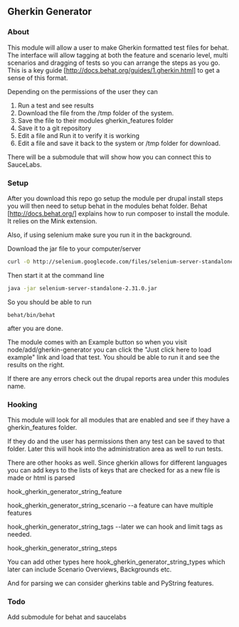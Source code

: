 ## Gherkin Generator

### About

This module will allow a user to make Gherkin formatted test files for behat.
The interface will allow tagging at both the feature and scenario level, multi scenarios and dragging
of tests so you can arrange the steps as you go.
This is a key guide [http://docs.behat.org/guides/1.gherkin.html] to get a sense of this format.

Depending on the permissions of the user they can
1. Run a test and see results
2. Download the file from the /tmp folder of the system.
3. Save the file to their modules gherkin_features folder
4. Save it to a git repository
5. Edit a file and Run it to verify it is working
6. Edit a file and save it back to the system or /tmp folder for download.

There will be a submodule that will show how you can connect this to SauceLabs.

### Setup

After you download this repo go setup the module per drupal install steps
you will then need to setup behat in the modules behat folder.
Behat [http://docs.behat.org/] explains how to run composer to install the module.
It relies on the Mink extension.

Also, if using selenium make sure you run it in the background.

Download the jar file to your computer/server

```bash
curl -O http://selenium.googlecode.com/files/selenium-server-standalone-2.31.0.jar
```

Then start it at the command line

```bash
java -jar selenium-server-standalone-2.31.0.jar
```

So you should be able to run

```
behat/bin/behat
```

after you are done.

The module comes with an Example button so when you visit node/add/gherkin-generator you
can click the "Just click here to load example" link and load that test.
You should be able to run it and see the results on the right.

If there are any errors check out the drupal reports area under this modules name.


### Hooking

This module will look for all modules that are enabled and see if they have a
gherkin_features folder.

If they do and the user has permissions then any test can be saved to that folder.
Later this will hook into the administration area as well to run tests.

There are other hooks as well.
Since gherkin allows for different languages you can add keys to the lists of keys that are checked for
as a new file is made or html is parsed

hook_gherkin_generator_string_feature

hook_gherkin_generator_string_scenario
--a feature can have multiple features

hook_gherkin_generator_string_tags
--later we can hook and limit tags as needed.

hook_gherkin_generator_string_steps

You can add other types here hook_gherkin_generator_string_types
which later can include Scenario Overviews, Backgrounds etc.

And for parsing we can consider gherkins table and PyString features.


### Todo

Add submodule for behat and saucelabs
